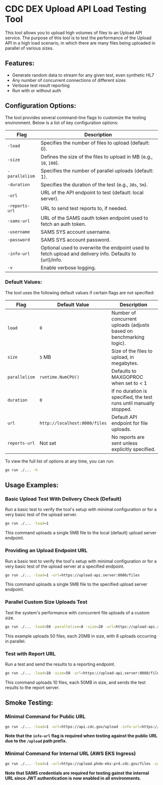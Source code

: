 # CDC DEX Upload API Load Testing Tool
This tool allows you to upload high volumes of files to an Upload API service.  The purpose of this tool is to test the
performance of the Upload API in a high load scenario, in which there are many files being uploaded in parallel of various
sizes.

## Features:
- Generate random data to stream for any given test, even synthetic HL7
- Any number of concurrent connections of different sizes
- Verbose test result reporting
- Run with or without auth

## Configuration Options:

The tool provides several command-line flags to customize the testing environment. Below is a list of key configuration options:

| Flag               | Description                                                                 |
|--------------------|-----------------------------------------------------------------------------|
| `-load`            | Specifies the number of files to upload (default: 0).                       |
| `-size`            | Defines the size of the files to upload in MB (e.g., `10`, `100`).          |
| `-parallelism`     | Specifies the number of parallel uploads (default: 1).                      |
| `-duration`        | Specifies the duration of the test (e.g., `30s`, `5m`).                     |
| `-url`             | URL of the API endpoint to test (default: local server).                    |
| `-reports-url`     | URL to send test reports to, if needed.                                     |
| `-sams-url`        | URL of the SAMS oauth token endpoint used to fetch an auth token.                                     |
| `-username`        | SAMS SYS account username.                                     |
| `-password`        | SAMS SYS account password.                                     |
| `-info-url`        | Optional used to overwrite the endpoint used to fetch upload and delivery info.  Defaults to {url}/info.                                     |
| `-v`               | Enable verbose logging.                                     |

### Default Values:

The tool uses the following default values if certain flags are not specified:

| Flag               | Default Value                        | Description                                                                     |
|--------------------|--------------------------------------|---------------------------------------------------------------------------------|
| `load`            | `0`                            | Number of concurrent uploads (adjusts based on benchmarking logic).  |
| `size`            | `5` MB                         | Size of the files to upload, in megabytes.                           |
| `parallelism`     | `runtime.NumCPU()`             | Defaults to MAXGOPROC when set to < 1                                |
| `duration`        | `0`                            | If no duration is specified, the test runs until manually stopped.   |
| `url`             | `http://localhost:8080/files`  | Default API endpoint for file uploads.                               |
| `reports-url`     | Not set                        | No reports are sent unless explicitly specified.                     |


To view the full list of options at any time, you can run:
```bash
go run ./... -h
```

## Usage Examples:

### **Basic Upload Test With Delivery Check (Default)**
Run a basic test to verify the tool's setup with minimal configuration or for a very basic test of the upload server.

```bash
go run ./... -load=1
```

This command uploads a single 5MB file to the local (default) upload server endpoint.

### **Providing an Upload Endpoint URL**
Run a basic test to verify the tool's setup with minimal configuration or for a very basic test of the upload server at a specified endpoint.

```bash
go run ./... -load=1 -url=https://upload-api.server:8080/files
```

This command uploads a single 5MB file to the specified upload server endpoint.

### **Parallel Custom Size Uploads Test**
Test the system's performance with concurrent file uploads of a custom size.

```bash
go run ./... -load=50 -parallelism=8 -size=20 -url=https://upload-api.server:8080/files
```

This example uploads 50 files, each 20MB in size, with 8 uploads occurring in parallel.

### **Test with Report URL**
Run a test and send the results to a reporting endpoint.

```bash
go run ./... -load=10 -size=50 -url=https://upload-api.server:8080/files -reports-url=https://reports-server:8080/reports
```

This command uploads 10 files, each 50MB in size, and sends the test results to the report server.

## Smoke Testing:
### Minimal Command for Public URL

```bash
go run ./... -load=1 -url=https://api.cdc.gov/upload -info-url=https://api.cdc.gov/upload/info -sams-url=https://api.cdc.gov/upload/oauth -username=*** -password=***
```

**Note that the `info-url` flag is required when testing against the public URL due to the `/upload` path prefix.**

### Minimal Command for Internal URL (AWS EKS Ingress)

```bash
go run ./... -load=1 -url=https://upload.phdo-eks-prd.cdc.gov/files -sams-url=https://api.cdc.gov/upload/oauth -username=*** -password=***
```

**Note that SAMS credentials are required for testing gainst the internal URL since JWT authentication is now enabled in all environments.**
